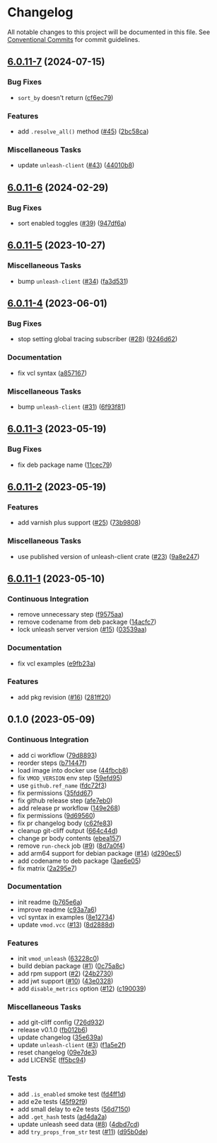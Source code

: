 # Changelog

All notable changes to this project will be documented in this file. See [Conventional Commits](https://conventionalcommits.org) for commit guidelines.

## [6.0.11-7](https://github.com/teqm/libvmod-unleash/compare/v6.0.11-7...v6.0.11-6) (2024-07-15)

### Bug Fixes

- `sort_by` doesn't return ([cf6ec79](https://github.com/teqm/libvmod-unleash/commit/cf6ec79a3a40890ee6c65113b86a30fee7341cf0))

### Features

- add `.resolve_all()` method ([#45](https://github.com/teqm/libvmod-unleash/issues/45)) ([2bc58ca](https://github.com/teqm/libvmod-unleash/commit/2bc58ca387d548b69eb06a9ac4483145cc8b24b5))

### Miscellaneous Tasks

- update `unleash-client` ([#43](https://github.com/teqm/libvmod-unleash/issues/43)) ([44010b8](https://github.com/teqm/libvmod-unleash/commit/44010b88ed70ffdf140216d291399987d907887c))

## [6.0.11-6](https://github.com/teqm/libvmod-unleash/compare/v6.0.11-6...v6.0.11-5) (2024-02-29)

### Bug Fixes

- sort enabled toggles ([#39](https://github.com/teqm/libvmod-unleash/issues/39)) ([947df6a](https://github.com/teqm/libvmod-unleash/commit/947df6aae0841c1b938f3c498a8f5cf3a72c292b))

## [6.0.11-5](https://github.com/teqm/libvmod-unleash/compare/v6.0.11-5...v6.0.11-4) (2023-10-27)

### Miscellaneous Tasks

- bump `unleash-client` ([#34](https://github.com/teqm/libvmod-unleash/issues/34)) ([fa3d531](https://github.com/teqm/libvmod-unleash/commit/fa3d5315337c36de2529881265e8a8f0e4d06803))

## [6.0.11-4](https://github.com/teqm/libvmod-unleash/compare/v6.0.11-4...v6.0.11-3) (2023-06-01)

### Bug Fixes

- stop setting global tracing subscriber ([#28](https://github.com/teqm/libvmod-unleash/issues/28)) ([9246d62](https://github.com/teqm/libvmod-unleash/commit/9246d62a546d26570e2cd4bef63ce54d87a7e644))

### Documentation

- fix vcl syntax ([a857167](https://github.com/teqm/libvmod-unleash/commit/a85716788ff92c9909ca592fc2a2e507e1b4af70))

### Miscellaneous Tasks

- bump `unleash-client` ([#31](https://github.com/teqm/libvmod-unleash/issues/31)) ([6f93f81](https://github.com/teqm/libvmod-unleash/commit/6f93f816165b99759391c408c7b1e577d32969b4))

## [6.0.11-3](https://github.com/teqm/libvmod-unleash/compare/v6.0.11-3...v6.0.11-2) (2023-05-19)

### Bug Fixes

- fix deb package name ([11cec79](https://github.com/teqm/libvmod-unleash/commit/11cec79cb9c380dcc59e508859f2e7a049c2f73a))

## [6.0.11-2](https://github.com/teqm/libvmod-unleash/compare/v6.0.11-2...v6.0.11-1) (2023-05-19)

### Features

- add varnish plus support ([#25](https://github.com/teqm/libvmod-unleash/issues/25)) ([73b9808](https://github.com/teqm/libvmod-unleash/commit/73b98085d6b2e740f95ebf9419be5787e969c445))

### Miscellaneous Tasks

- use published version of unleash-client crate ([#23](https://github.com/teqm/libvmod-unleash/issues/23)) ([9a8e247](https://github.com/teqm/libvmod-unleash/commit/9a8e247d967aca0b2b5c76d7ebe4a73049f0df04))

## [6.0.11-1](https://github.com/teqm/libvmod-unleash/compare/v6.0.11-1...v0.1.0) (2023-05-10)

### Continuous Integration

- remove unnecessary step ([f9575aa](https://github.com/teqm/libvmod-unleash/commit/f9575aa709c0b990f3cab184c5d023a88c4e2eab))
- remove codename from deb package ([14acfc7](https://github.com/teqm/libvmod-unleash/commit/14acfc7ec8869bfe7c8815846358c3ca4b12e931))
- lock unleash server version ([#15](https://github.com/teqm/libvmod-unleash/issues/15)) ([03539aa](https://github.com/teqm/libvmod-unleash/commit/03539aae9efc149e27be98c5463a9b8436bd69dc))

### Documentation

- fix vcl examples ([e9fb23a](https://github.com/teqm/libvmod-unleash/commit/e9fb23a75bcc1ae2f8880bf3111cbbbe9a6f0725))

### Features

- add pkg revision ([#16](https://github.com/teqm/libvmod-unleash/issues/16)) ([281ff20](https://github.com/teqm/libvmod-unleash/commit/281ff20f0d2524e7c9330baed93059d37c09d035))

## 0.1.0 (2023-05-09)

### Continuous Integration

- add ci workflow ([79d8893](https://github.com/teqm/libvmod-unleash/commit/79d88931fbdbdb66dda20ac977aab272c035ab48))
- reorder steps ([b71447f](https://github.com/teqm/libvmod-unleash/commit/b71447f6b91b43cd2972610e2dece602bcbd9b1e))
- load image into docker use ([44fbcb8](https://github.com/teqm/libvmod-unleash/commit/44fbcb8aacc54d03c47a1fb5a5c4154e064abe63))
- fix `VMOD_VERSION` env step ([59efd95](https://github.com/teqm/libvmod-unleash/commit/59efd95e0d17757810021015ff470a10fc318b82))
- use `github.ref_name` ([fdc72f3](https://github.com/teqm/libvmod-unleash/commit/fdc72f3e833dc76794f687efd866684134a441e4))
- fix permissions ([35fdd67](https://github.com/teqm/libvmod-unleash/commit/35fdd674a3569ae9233717c05d27db127e940d59))
- fix github release step ([afe7eb0](https://github.com/teqm/libvmod-unleash/commit/afe7eb0ce69de38db7edd3e7054b058f38450c00))
- add release pr workflow ([149e268](https://github.com/teqm/libvmod-unleash/commit/149e268b9ad0bbcb7e2fd1da58e1ffe0caaf4155))
- fix permissions ([9d69560](https://github.com/teqm/libvmod-unleash/commit/9d69560cd6bb6477f130f40b1433c21149fc0436))
- fix pr changelog body ([c62fe83](https://github.com/teqm/libvmod-unleash/commit/c62fe832b54431001eb5ba336e8ed8dbbc6527ab))
- cleanup git-cliff output ([664c44d](https://github.com/teqm/libvmod-unleash/commit/664c44d8ccb894eb291ccbef2246586941eed17f))
- change pr body contents ([ebea157](https://github.com/teqm/libvmod-unleash/commit/ebea1575de19fb57f96398f4676325cda28a6b75))
- remove `run-check` job ([#9](https://github.com/teqm/libvmod-unleash/issues/9)) ([8d7a0f4](https://github.com/teqm/libvmod-unleash/commit/8d7a0f4859f5335c878434e1a6c28c8f09e189f5))
- add arm64 support for debian package ([#14](https://github.com/teqm/libvmod-unleash/issues/14)) ([d290ec5](https://github.com/teqm/libvmod-unleash/commit/d290ec54609945b566065158822bd438613bd11c))
- add codename to deb package ([3ae6e05](https://github.com/teqm/libvmod-unleash/commit/3ae6e05ab1f710d72fe0e47be2ca72d3ba4ccc7a))
- fix matrix ([2a295e7](https://github.com/teqm/libvmod-unleash/commit/2a295e7fbff7a6636c116cc2b520b1819b7fa959))

### Documentation

- init readme ([b765e6a](https://github.com/teqm/libvmod-unleash/commit/b765e6adad064de1415330207f38a93fb0dbb291))
- improve readme ([c93a7a6](https://github.com/teqm/libvmod-unleash/commit/c93a7a6b3b15316ff2a58bfda6c09cfcfee6600d))
- vcl syntax in examples ([8e12734](https://github.com/teqm/libvmod-unleash/commit/8e127344830109fa9ab495a85641a8fcd46b6ee5))
- update `vmod.vcc` ([#13](https://github.com/teqm/libvmod-unleash/issues/13)) ([8d2888d](https://github.com/teqm/libvmod-unleash/commit/8d2888de5f41d227f27af4535d6bd0384f7acda4))

### Features

- init `vmod_unleash` ([63228c0](https://github.com/teqm/libvmod-unleash/commit/63228c069c4808b83a770196a32bff8e09edb81d))
- build debian package ([#1](https://github.com/teqm/libvmod-unleash/issues/1)) ([0c75a8c](https://github.com/teqm/libvmod-unleash/commit/0c75a8cddfce475f2d33770516bde43b92e2d1a9))
- add rpm support ([#2](https://github.com/teqm/libvmod-unleash/issues/2)) ([24b2730](https://github.com/teqm/libvmod-unleash/commit/24b2730ba1ac24f8da77ec5439bc87e0fb33e55d))
- add jwt support ([#10](https://github.com/teqm/libvmod-unleash/issues/10)) ([43e0328](https://github.com/teqm/libvmod-unleash/commit/43e0328c09c2518baf131b8fa539c8437e078f6e))
- add `disable_metrics` option ([#12](https://github.com/teqm/libvmod-unleash/issues/12)) ([c190039](https://github.com/teqm/libvmod-unleash/commit/c1900395e8ade8c7499f0bb05db0f4682732d855))

### Miscellaneous Tasks

- add git-cliff config ([726d932](https://github.com/teqm/libvmod-unleash/commit/726d932671bd0f7807434754a54bb09aad053dfc))
- release v0.1.0 ([fb012b6](https://github.com/teqm/libvmod-unleash/commit/fb012b6caf0dafce6d9c77351b55e9349cc487ee))
- update changelog ([35e639a](https://github.com/teqm/libvmod-unleash/commit/35e639a9b110af1b4bdd3b8e5cc0843b78f46eab))
- update `unleash-client` ([#3](https://github.com/teqm/libvmod-unleash/issues/3)) ([f1a5e2f](https://github.com/teqm/libvmod-unleash/commit/f1a5e2fa32ea67983d04d0c69dd5b8d4e8cacf34))
- reset changelog ([09e7de3](https://github.com/teqm/libvmod-unleash/commit/09e7de343c10a935795d4382ec765c4090d0700e))
- add LICENSE ([ff5bc94](https://github.com/teqm/libvmod-unleash/commit/ff5bc94afda5bb330a0e9eb2bd5519141db3b292))

### Tests

- add `.is_enabled` smoke test ([fd4ff1d](https://github.com/teqm/libvmod-unleash/commit/fd4ff1d29c7850a5d313fe78612e0b25ce1db294))
- add e2e tests ([45f92f9](https://github.com/teqm/libvmod-unleash/commit/45f92f9158690b0d9e300853d2f3c52f2c7628ac))
- add small delay to e2e tests ([56d7150](https://github.com/teqm/libvmod-unleash/commit/56d715088a7a8f0c9073fa2f43fd69f9c3fc7363))
- add `.get_hash` tests ([ad4da2a](https://github.com/teqm/libvmod-unleash/commit/ad4da2a049aa5900fd47fcdd0830cde133d34108))
- update unleash seed data ([#8](https://github.com/teqm/libvmod-unleash/issues/8)) ([4dbd7cd](https://github.com/teqm/libvmod-unleash/commit/4dbd7cdfed6ee0605de618e4920ec0edd064630c))
- add `try_props_from_str` test ([#11](https://github.com/teqm/libvmod-unleash/issues/11)) ([d95b0de](https://github.com/teqm/libvmod-unleash/commit/d95b0de4d4b2176b28f8e18e0c6728232b8100c9))

<!-- generated by git-cliff -->
